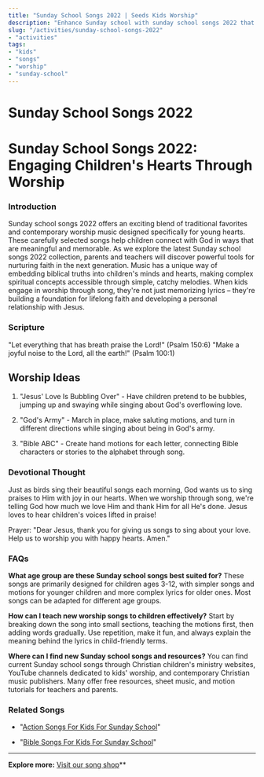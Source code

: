 ```yaml
---
title: "Sunday School Songs 2022 | Seeds Kids Worship"
description: "Enhance Sunday school with sunday school songs 2022 that teach faith through music. Educational worship resources for children."
slug: "/activities/sunday-school-songs-2022"
- "activities"
tags:
- "kids"
- "songs"
- "worship"
- "sunday-school"
---
```


# Sunday School Songs 2022

# Sunday School Songs 2022: Engaging Children's Hearts Through Worship

### Introduction
Sunday school songs 2022 offers an exciting blend of traditional favorites and contemporary worship music designed specifically for young hearts. These carefully selected songs help children connect with God in ways that are meaningful and memorable. As we explore the latest Sunday school songs 2022 collection, parents and teachers will discover powerful tools for nurturing faith in the next generation. Music has a unique way of embedding biblical truths into children's minds and hearts, making complex spiritual concepts accessible through simple, catchy melodies. When kids engage in worship through song, they're not just memorizing lyrics – they're building a foundation for lifelong faith and developing a personal relationship with Jesus.

### Scripture
"Let everything that has breath praise the Lord!" (Psalm 150:6)
"Make a joyful noise to the Lord, all the earth!" (Psalm 100:1)

## Worship Ideas
1. "Jesus' Love Is Bubbling Over" - Have children pretend to be bubbles, jumping up and swaying while singing about God's overflowing love.

2. "God's Army" - March in place, make saluting motions, and turn in different directions while singing about being in God's army.

3. "Bible ABC" - Create hand motions for each letter, connecting Bible characters or stories to the alphabet through song.

### Devotional Thought
Just as birds sing their beautiful songs each morning, God wants us to sing praises to Him with joy in our hearts. When we worship through song, we're telling God how much we love Him and thank Him for all He's done. Jesus loves to hear children's voices lifted in praise!

Prayer: "Dear Jesus, thank you for giving us songs to sing about your love. Help us to worship you with happy hearts. Amen."

### FAQs

**What age group are these Sunday school songs best suited for?**
These songs are primarily designed for children ages 3-12, with simpler songs and motions for younger children and more complex lyrics for older ones. Most songs can be adapted for different age groups.

**How can I teach new worship songs to children effectively?**
Start by breaking down the song into small sections, teaching the motions first, then adding words gradually. Use repetition, make it fun, and always explain the meaning behind the lyrics in child-friendly terms.

**Where can I find new Sunday school songs and resources?**
You can find current Sunday school songs through Christian children's ministry websites, YouTube channels dedicated to kids' worship, and contemporary Christian music publishers. Many offer free resources, sheet music, and motion tutorials for teachers and parents.

### Related Songs

- "[Action Songs For Kids For Sunday School](/activities/action-songs-for-kids-for-sunday-school/)"

- "[Bible Songs For Kids For Sunday School](/activities/bible-songs-for-kids-for-sunday-school/)"

---

**Explore more:** [Visit our song shop](https://seedskidsworship.com/shop)**

<!-- Schema Markup -->
<script type="application/ld+json">
{
  "@context": "https://schema.org",
  "@type": "MusicRecording",
  "name": "Sunday School Songs 2022",
  "byArtist": {
    "@type": "MusicGroup",
    "name": "Seeds Kids Worship"
  },
  "isFamilyFriendly": true,
  "url": "https://seedskidsworship.com/activities/sunday-school-songs-2022/"
}
</script>